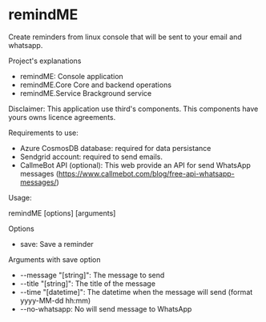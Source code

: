 # remindME
Create reminders from linux console that will be sent to your email and whatsapp.

Project's explanations

- remindME: Console application
- remindME.Core Core and backend operations
- remindME.Service Brackground service 


Disclaimer: This application use third's components. This components have yours owns licence agreements.

Requirements to use:

- Azure CosmosDB database: required for data persistance
- Sendgrid account: required to send emails.
- CallmeBot API (optional): This web provide an API for send WhatsApp messages (https://www.callmebot.com/blog/free-api-whatsapp-messages/)

Usage:

remindME [options] [arguments]

Options
<ul>
<li>save: Save a reminder</li>
</ul>

Arguments with save option
<ul>
<li>--message "[string]": The message to send</li>
<li>--title "[string]": The title of the message</li>
<li>--time "[datetime]": The datetime when the message will send (format yyyy-MM-dd hh:mm)</li>
<li>--no-whatsapp:  No will send message to WhatsApp</li>
</ul>
